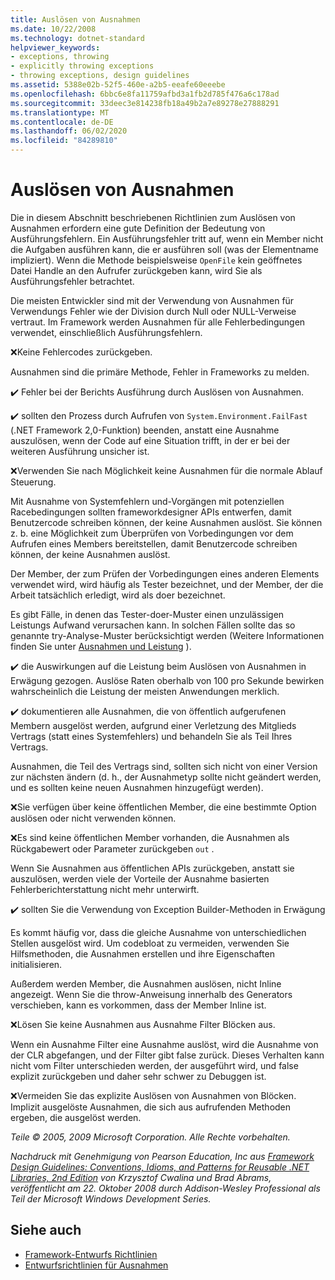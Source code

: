 ```yaml
---
title: Auslösen von Ausnahmen
ms.date: 10/22/2008
ms.technology: dotnet-standard
helpviewer_keywords:
- exceptions, throwing
- explicitly throwing exceptions
- throwing exceptions, design guidelines
ms.assetid: 5388e02b-52f5-460e-a2b5-eeafe60eeebe
ms.openlocfilehash: 6bbc6e8fa11759afbd3a1fb2d785f476a6c178ad
ms.sourcegitcommit: 33deec3e814238fb18a49b2a7e89278e27888291
ms.translationtype: MT
ms.contentlocale: de-DE
ms.lasthandoff: 06/02/2020
ms.locfileid: "84289810"
---
```

# <a name="exception-throwing"></a>Auslösen von Ausnahmen
Die in diesem Abschnitt beschriebenen Richtlinien zum Auslösen von Ausnahmen erfordern eine gute Definition der Bedeutung von Ausführungsfehlern. Ein Ausführungsfehler tritt auf, wenn ein Member nicht die Aufgaben ausführen kann, die er ausführen soll (was der Elementname impliziert). Wenn die Methode beispielsweise `OpenFile` kein geöffnetes Datei Handle an den Aufrufer zurückgeben kann, wird Sie als Ausführungsfehler betrachtet.

 Die meisten Entwickler sind mit der Verwendung von Ausnahmen für Verwendungs Fehler wie der Division durch Null oder NULL-Verweise vertraut. Im Framework werden Ausnahmen für alle Fehlerbedingungen verwendet, einschließlich Ausführungsfehlern.

 ❌Keine Fehlercodes zurückgeben.

 Ausnahmen sind die primäre Methode, Fehler in Frameworks zu melden.

 ✔️ Fehler bei der Berichts Ausführung durch Auslösen von Ausnahmen.

 ✔️ sollten den Prozess durch Aufrufen von `System.Environment.FailFast` (.NET Framework 2,0-Funktion) beenden, anstatt eine Ausnahme auszulösen, wenn der Code auf eine Situation trifft, in der er bei der weiteren Ausführung unsicher ist.

 ❌Verwenden Sie nach Möglichkeit keine Ausnahmen für die normale Ablauf Steuerung.

 Mit Ausnahme von Systemfehlern und-Vorgängen mit potenziellen Racebedingungen sollten frameworkdesigner APIs entwerfen, damit Benutzercode schreiben können, der keine Ausnahmen auslöst. Sie können z. b. eine Möglichkeit zum Überprüfen von Vorbedingungen vor dem Aufrufen eines Members bereitstellen, damit Benutzercode schreiben können, der keine Ausnahmen auslöst.

 Der Member, der zum Prüfen der Vorbedingungen eines anderen Elements verwendet wird, wird häufig als Tester bezeichnet, und der Member, der die Arbeit tatsächlich erledigt, wird als doer bezeichnet.

 Es gibt Fälle, in denen das Tester-doer-Muster einen unzulässigen Leistungs Aufwand verursachen kann. In solchen Fällen sollte das so genannte try-Analyse-Muster berücksichtigt werden (Weitere Informationen finden Sie unter [Ausnahmen und Leistung](exceptions-and-performance.md) ).

 ✔️ die Auswirkungen auf die Leistung beim Auslösen von Ausnahmen in Erwägung gezogen. Auslöse Raten oberhalb von 100 pro Sekunde bewirken wahrscheinlich die Leistung der meisten Anwendungen merklich.

 ✔️ dokumentieren alle Ausnahmen, die von öffentlich aufgerufenen Membern ausgelöst werden, aufgrund einer Verletzung des Mitglieds Vertrags (statt eines Systemfehlers) und behandeln Sie als Teil Ihres Vertrags.

 Ausnahmen, die Teil des Vertrags sind, sollten sich nicht von einer Version zur nächsten ändern (d. h., der Ausnahmetyp sollte nicht geändert werden, und es sollten keine neuen Ausnahmen hinzugefügt werden).

 ❌Sie verfügen über keine öffentlichen Member, die eine bestimmte Option auslösen oder nicht verwenden können.

 ❌Es sind keine öffentlichen Member vorhanden, die Ausnahmen als Rückgabewert oder Parameter zurückgeben `out` .

 Wenn Sie Ausnahmen aus öffentlichen APIs zurückgeben, anstatt sie auszulösen, werden viele der Vorteile der Ausnahme basierten Fehlerberichterstattung nicht mehr unterwirft.

 ✔️ sollten Sie die Verwendung von Exception Builder-Methoden in Erwägung

 Es kommt häufig vor, dass die gleiche Ausnahme von unterschiedlichen Stellen ausgelöst wird. Um codebloat zu vermeiden, verwenden Sie Hilfsmethoden, die Ausnahmen erstellen und ihre Eigenschaften initialisieren.

 Außerdem werden Member, die Ausnahmen auslösen, nicht Inline angezeigt. Wenn Sie die throw-Anweisung innerhalb des Generators verschieben, kann es vorkommen, dass der Member Inline ist.

 ❌Lösen Sie keine Ausnahmen aus Ausnahme Filter Blöcken aus.

 Wenn ein Ausnahme Filter eine Ausnahme auslöst, wird die Ausnahme von der CLR abgefangen, und der Filter gibt false zurück. Dieses Verhalten kann nicht vom Filter unterschieden werden, der ausgeführt wird, und false explizit zurückgeben und daher sehr schwer zu Debuggen ist.

 ❌Vermeiden Sie das explizite Auslösen von Ausnahmen von Blöcken. Implizit ausgelöste Ausnahmen, die sich aus aufrufenden Methoden ergeben, die ausgelöst werden.

 *Teile © 2005, 2009 Microsoft Corporation. Alle Rechte vorbehalten.*

 *Nachdruck mit Genehmigung von Pearson Education, Inc aus [Framework Design Guidelines: Conventions, Idioms, and Patterns for Reusable .NET Libraries, 2nd Edition](https://www.informit.com/store/framework-design-guidelines-conventions-idioms-and-9780321545619) von Krzysztof Cwalina und Brad Abrams, veröffentlicht am 22. Oktober 2008 durch Addison-Wesley Professional als Teil der Microsoft Windows Development Series.*

## <a name="see-also"></a>Siehe auch

- [Framework-Entwurfs Richtlinien](index.md)
- [Entwurfsrichtlinien für Ausnahmen](exceptions.md)
